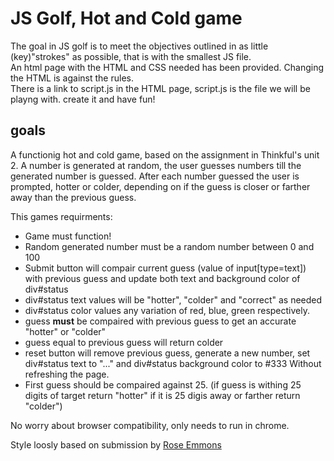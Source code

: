 JS Golf, Hot and Cold game
==============

The goal in JS golf is to meet the objectives outlined in as little (key)"strokes" as possible, that is with the smallest JS file.
<br />
An html page with the HTML and CSS needed has been provided. Changing the HTML is against the rules.
<br />
There is a link to script.js in the HTML page, script.js is the file we will be playng with. 
create it and have fun!

goals
-----
A functionig hot and cold game, based on the assignment in Thinkful's unit 2.
A number is generated at random, the user guesses numbers till the generated number is guessed.
After each number guessed the user is prompted, hotter or colder, depending on if the guess is closer or farther away than the previous guess.

This games requirments:
- Game must function!
- Random generated number must be a random number between 0 and 100
- Submit button will compair current guess (value of input[type=text]) with previous guess and update both text and background color of div#status
- div#status  text values will be "hotter", "colder" and "correct" as needed
- div#status color values any variation of red, blue, green respectively.
- guess <b>must</b> be compaired with previous guess to get an accurate "hotter" or "colder"
- guess equal to previous guess will return colder
- reset button will remove previous guess, generate a new number, set div#status text to "..." and div#status background color to #333 Without refreshing the page.
- First guess should be compaired against 25. (if guess is withing 25 digits of target return "hotter" if it is 25 digis away or farther return "colder")

No worry about browser compatibility, only needs to run in chrome.

Style loosly based on submission by [Rose Emmons](https://plus.google.com/u/0/107224717251001624273/posts/MnEt3jMfzt6)
